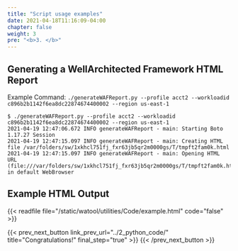 ```yaml
---
title: "Script usage examples"
date: 2021-04-18T11:16:09-04:00
chapter: false
weight: 3
pre: "<b>3. </b>"
---
```


## Generating a WellArchitected Framework HTML Report
Example Command: `./generateWAFReport.py --profile acct2 --workloadid c896b2b1142f6ea8dc22874674400002 --region us-east-1`

```shell
$ ./generateWAFReport.py --profile acct2 --workloadid c896b2b1142f6ea8dc22874674400002 --region us-east-1
2021-04-19 12:47:06.672 INFO generateWAFReport - main: Starting Boto 1.17.27 Session
2021-04-19 12:47:15.097 INFO generateWAFReport - main: Creating HTML file /var/folders/sw/1xkhcl751fj_fxr63jb5qr2m0000gs/T/tmpft2fam0k.html
2021-04-19 12:47:15.097 INFO generateWAFReport - main: Opening HTML URL (file:///var/folders/sw/1xkhcl751fj_fxr63jb5qr2m0000gs/T/tmpft2fam0k.html) in default WebBrowser
```

## Example HTML Output
{{< readfile file="/static/watool/utilities/Code/example.html" code="false" >}}

{{< prev_next_button link_prev_url="../2_python_code/"  title="Congratulations!" final_step="true" >}}
{{< /prev_next_button >}}
